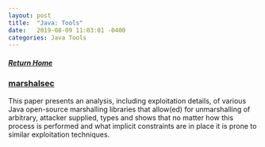 ```yaml
---
layout: post
title:  "Java: Tools"
date:   2019-08-09 11:03:01 -0400
categories: Java Tools
---
```

##### [Return Home](https://thegetch.github.io/penetration/testing/resources/2019/08/09/Home/)

### [marshalsec](https://github.com/mbechler/marshalsec)

This paper presents an analysis, including exploitation details, of various Java open-source marshalling libraries that allow(ed) for unmarshalling of arbitrary, attacker supplied, types and shows that no matter how this process is performed and what implicit constraints are in place it is prone to similar exploitation techniques.
